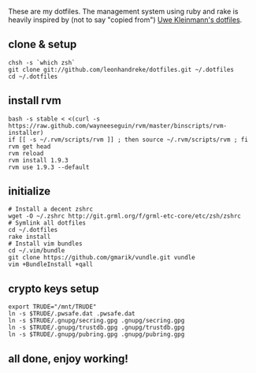 These are my dotfiles. The management system using ruby and rake is heavily inspired by (not to say "copied from") [Uwe
Kleinmann's dotfiles](https://github.com/kleinmann/dotfiles.git).

## clone & setup
	chsh -s `which zsh`
	git clone git://github.com/leonhandreke/dotfiles.git ~/.dotfiles
	cd ~/.dotfiles
  
## install rvm
	bash -s stable < <(curl -s https://raw.github.com/wayneeseguin/rvm/master/binscripts/rvm-installer)
	if [[ -s ~/.rvm/scripts/rvm ]] ; then source ~/.rvm/scripts/rvm ; fi
	rvm get head
	rvm reload
	rvm install 1.9.3
	rvm use 1.9.3 --default

## initialize
	# Install a decent zshrc
	wget -O ~/.zshrc http://git.grml.org/f/grml-etc-core/etc/zsh/zshrc
	# Symlink all dotfiles
	cd ~/.dotfiles
	rake install
	# Install vim bundles
	cd ~/.vim/bundle
	git clone https://github.com/gmarik/vundle.git vundle
	vim +BundleInstall +qall

## crypto keys setup
	export TRUDE="/mnt/TRUDE"
	ln -s $TRUDE/.pwsafe.dat .pwsafe.dat
	ln -s $TRUDE/.gnupg/secring.gpg .gnupg/secring.gpg
	ln -s $TRUDE/.gnupg/trustdb.gpg .gnupg/trustdb.gpg
	ln -s $TRUDE/.gnupg/pubring.gpg .gnupg/pubring.gpg

## all done, enjoy working!
